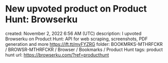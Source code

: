 # New upvoted product on Product Hunt: Browserku

created: November 2, 2022 6:56 AM (UTC)
description: I upvoted Browserku on Product Hunt: API for web scraping, screenshots, PDF generation and more https://ift.tt/mvFYZRG
folder: BOOKMRKS-MTHRFCKR / BROWSR-MTHRFCKR / Browser / Bookmarks / Product Hunt
tags: product hunt
url: https://browserku.com/?ref=producthunt